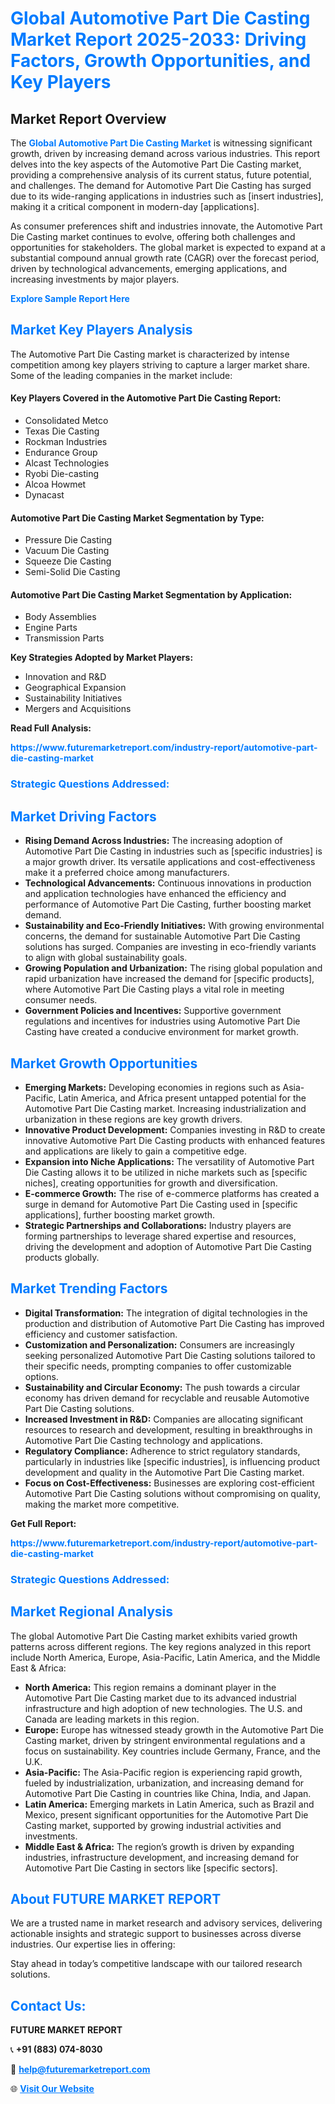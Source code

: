 <h1 style="color: #007BFF;">Global Automotive Part Die Casting Market Report 2025-2033: Driving Factors, Growth Opportunities, and Key Players</h1>

<section id="overview">
<h2>Market Report Overview</h2>
<p>The <a href="https://www.futuremarketreport.com/industry-report/automotive-part-die-casting-market" style="color: #007BFF; text-decoration: none;"><strong>Global Automotive Part Die Casting Market</strong></a> is witnessing significant growth, driven by increasing demand across various industries. This report delves into the key aspects of the Automotive Part Die Casting market, providing a comprehensive analysis of its current status, future potential, and challenges. The demand for Automotive Part Die Casting has surged due to its wide-ranging applications in industries such as [insert industries], making it a critical component in modern-day [applications].</p>
<p>As consumer preferences shift and industries innovate, the Automotive Part Die Casting market continues to evolve, offering both challenges and opportunities for stakeholders. The global market is expected to expand at a substantial compound annual growth rate (CAGR) over the forecast period, driven by technological advancements, emerging applications, and increasing investments by major players.</p>
</section>

<section id="overview">
<p><a href="https://www.futuremarketreport.com/request-sample/reportId=42406" style="color: #007BFF; text-decoration: none;"><strong>Explore Sample Report Here</strong></a></p>
</section>

<section id="key-players">
<h2 style="color: #007BFF;">Market Key Players Analysis</h2>
<p>The Automotive Part Die Casting market is characterized by intense competition among key players striving to capture a larger market share. Some of the leading companies in the market include:</p>
<h4>Key Players Covered in the Automotive Part Die Casting Report:</h4>
<ul><li>Consolidated Metco</li><li>Texas Die Casting</li><li>Rockman Industries</li><li>Endurance Group</li><li>Alcast Technologies</li><li>Ryobi Die-casting</li><li>Alcoa Howmet</li><li>Dynacast</li></ul>
<h4>Automotive Part Die Casting Market Segmentation by Type:</h4>
<ul><li>Pressure Die Casting</li><li>Vacuum Die Casting</li><li>Squeeze Die Casting</li><li>Semi-Solid Die Casting</li></ul>

<h4>Automotive Part Die Casting Market Segmentation by Application:</h4>
<ul><li>Body Assemblies</li><li>Engine Parts</li><li>Transmission Parts</li></ul>
<p><strong>Key Strategies Adopted by Market Players:</strong></p>
<ul>
<li>Innovation and R&D</li>
<li>Geographical Expansion</li>
<li>Sustainability Initiatives</li>
<li>Mergers and Acquisitions</li>
</ul>
</section>

<section>
<p><strong>Read Full Analysis: </strong></p><a href="https://www.futuremarketreport.com/industry-report/automotive-part-die-casting-market" style="color: #007BFF; text-decoration: none;"><strong>https://www.futuremarketreport.com/industry-report/automotive-part-die-casting-market</strong></a>
<h3 style="color: #007BFF;">Strategic Questions Addressed:</h3>
</section>

<section id="driving-factors">
<h2 style="color: #007BFF;">Market Driving Factors</h2>
<ul>
<li><strong>Rising Demand Across Industries:</strong> The increasing adoption of Automotive Part Die Casting in industries such as [specific industries] is a major growth driver. Its versatile applications and cost-effectiveness make it a preferred choice among manufacturers.</li>
<li><strong>Technological Advancements:</strong> Continuous innovations in production and application technologies have enhanced the efficiency and performance of Automotive Part Die Casting, further boosting market demand.</li>
<li><strong>Sustainability and Eco-Friendly Initiatives:</strong> With growing environmental concerns, the demand for sustainable Automotive Part Die Casting solutions has surged. Companies are investing in eco-friendly variants to align with global sustainability goals.</li>
<li><strong>Growing Population and Urbanization:</strong> The rising global population and rapid urbanization have increased the demand for [specific products], where Automotive Part Die Casting plays a vital role in meeting consumer needs.</li>
<li><strong>Government Policies and Incentives:</strong> Supportive government regulations and incentives for industries using Automotive Part Die Casting have created a conducive environment for market growth.</li>
</ul>
</section>

<section id="growth-opportunities">
<h2 style="color: #007BFF;">Market Growth Opportunities</h2>
<ul>
<li><strong>Emerging Markets:</strong> Developing economies in regions such as Asia-Pacific, Latin America, and Africa present untapped potential for the Automotive Part Die Casting market. Increasing industrialization and urbanization in these regions are key growth drivers.</li>
<li><strong>Innovative Product Development:</strong> Companies investing in R&D to create innovative Automotive Part Die Casting products with enhanced features and applications are likely to gain a competitive edge.</li>
<li><strong>Expansion into Niche Applications:</strong> The versatility of Automotive Part Die Casting allows it to be utilized in niche markets such as [specific niches], creating opportunities for growth and diversification.</li>
<li><strong>E-commerce Growth:</strong> The rise of e-commerce platforms has created a surge in demand for Automotive Part Die Casting used in [specific applications], further boosting market growth.</li>
<li><strong>Strategic Partnerships and Collaborations:</strong> Industry players are forming partnerships to leverage shared expertise and resources, driving the development and adoption of Automotive Part Die Casting products globally.</li>
</ul>
</section>

<section id="trending-factors">
<h2 style="color: #007BFF;">Market Trending Factors</h2>
<ul>
<li><strong>Digital Transformation:</strong> The integration of digital technologies in the production and distribution of Automotive Part Die Casting has improved efficiency and customer satisfaction.</li>
<li><strong>Customization and Personalization:</strong> Consumers are increasingly seeking personalized Automotive Part Die Casting solutions tailored to their specific needs, prompting companies to offer customizable options.</li>
<li><strong>Sustainability and Circular Economy:</strong> The push towards a circular economy has driven demand for recyclable and reusable Automotive Part Die Casting solutions.</li>
<li><strong>Increased Investment in R&D:</strong> Companies are allocating significant resources to research and development, resulting in breakthroughs in Automotive Part Die Casting technology and applications.</li>
<li><strong>Regulatory Compliance:</strong> Adherence to strict regulatory standards, particularly in industries like [specific industries], is influencing product development and quality in the Automotive Part Die Casting market.</li>
<li><strong>Focus on Cost-Effectiveness:</strong> Businesses are exploring cost-efficient Automotive Part Die Casting solutions without compromising on quality, making the market more competitive.</li>
</ul>
</section>

<section>
<p><strong>Get Full Report: </strong></p><a href="https://www.futuremarketreport.com/industry-report/automotive-part-die-casting-market" style="color: #007BFF; text-decoration: none;"><strong>https://www.futuremarketreport.com/industry-report/automotive-part-die-casting-market</strong></a>
<h3 style="color: #007BFF;">Strategic Questions Addressed:</h3>
</section>


<section id="regional-analysis">
<h2 style="color: #007BFF;">Market Regional Analysis</h2>
<p>The global Automotive Part Die Casting market exhibits varied growth patterns across different regions. The key regions analyzed in this report include North America, Europe, Asia-Pacific, Latin America, and the Middle East & Africa:</p>
<ul>
<li><strong>North America:</strong> This region remains a dominant player in the Automotive Part Die Casting market due to its advanced industrial infrastructure and high adoption of new technologies. The U.S. and Canada are leading markets in this region.</li>
<li><strong>Europe:</strong> Europe has witnessed steady growth in the Automotive Part Die Casting market, driven by stringent environmental regulations and a focus on sustainability. Key countries include Germany, France, and the U.K.</li>
<li><strong>Asia-Pacific:</strong> The Asia-Pacific region is experiencing rapid growth, fueled by industrialization, urbanization, and increasing demand for Automotive Part Die Casting in countries like China, India, and Japan.</li>
<li><strong>Latin America:</strong> Emerging markets in Latin America, such as Brazil and Mexico, present significant opportunities for the Automotive Part Die Casting market, supported by growing industrial activities and investments.</li>
<li><strong>Middle East & Africa:</strong> The region’s growth is driven by expanding industries, infrastructure development, and increasing demand for Automotive Part Die Casting in sectors like [specific sectors].</li>
</ul>
</section>

<footer>
<h2 style="color: #007BFF;">About FUTURE MARKET REPORT</h2>
<p>We are a trusted name in market research and advisory services, delivering actionable insights and strategic support to businesses across diverse industries. Our expertise lies in offering:</p>

<p>Stay ahead in today’s competitive landscape with our tailored research solutions.</p>

<h2 style="color: #007BFF;">Contact Us:</h2>
<p><strong>FUTURE MARKET REPORT</strong></p>
<p>📞 <strong>+91 (883) 074-8030</strong></p>
<p>📧 <strong><a href="mailto:help@futuremarketreport.com" style="color: #007BFF;">help@futuremarketreport.com</a></strong></p>
<p>🌐 <strong><a href="https://www.futuremarketreport.com/" style="color: #007BFF;">Visit Our Website</a></strong></p>
</footer>